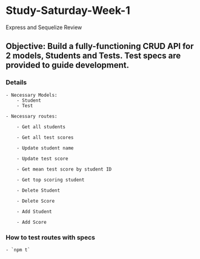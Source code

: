# Study-Saturday-Week-1
Express and Sequelize Review

## Objective: Build a fully-functioning CRUD API for 2 models, Students and Tests. Test specs are provided to guide development.

### Details

	- Necessary Models:
		- Student
		- Test

	- Necessary routes:

		- Get all students

		- Get all test scores

		- Update student name

		- Update test score

		- Get mean test score by student ID

		- Get top scoring student

		- Delete Student

		- Delete Score

		- Add Student

		- Add Score



### How to test routes with specs
	- `npm t`
